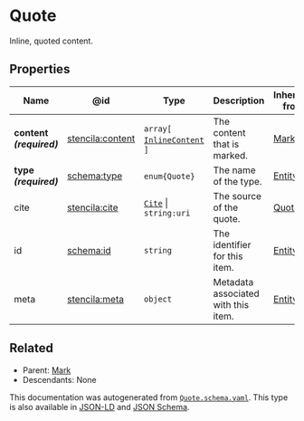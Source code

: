 # Quote

Inline, quoted content.

## Properties

| Name                     | @id                                                         | Type                                            | Description                         | Inherited from     |
| ------------------------ | ----------------------------------------------------------- | ----------------------------------------------- | ----------------------------------- | ------------------ |
| **content _(required)_** | [stencila:content](https://schema.stenci.la/content.jsonld) | `array[`​[`InlineContent`](./InlineContent)​`]` | The content that is marked.         | [Mark](./Mark)     |
| **type _(required)_**    | [schema:type](https://schema.org/type)                      | `enum{`​`Quote`​`}`                             | The name of the type.               | [Entity](./Entity) |
| cite                     | [stencila:cite](https://schema.stenci.la/cite.jsonld)       | [`Cite`](./Cite) \| `string:uri`                | The source of the quote.            | [Quote](./Quote)   |
| id                       | [schema:id](https://schema.org/id)                          | `string`                                        | The identifier for this item.       | [Entity](./Entity) |
| meta                     | [stencila:meta](https://schema.stenci.la/meta.jsonld)       | `object`                                        | Metadata associated with this item. | [Entity](./Entity) |

## Related

-   Parent: [Mark](./Mark)
-   Descendants: None

 This documentation was autogenerated from [`Quote.schema.yaml`](https://github.com/stencila/schema/blob/master/schema/Quote.schema.yaml). This type is also available in [JSON-LD](https://schema.stenci.la/Quote.jsonld) and [JSON Schema](https://schema.stenci.la/Quote.schema.json).
